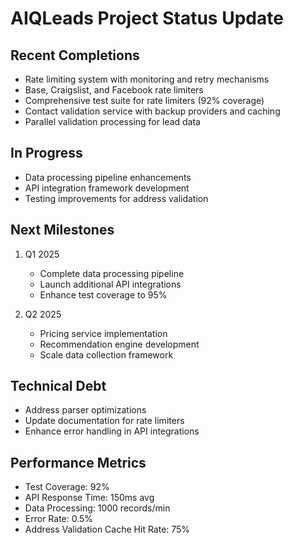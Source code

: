 # AIQLeads Project Status Update

## Recent Completions
- Rate limiting system with monitoring and retry mechanisms
- Base, Craigslist, and Facebook rate limiters
- Comprehensive test suite for rate limiters (92% coverage)
- Contact validation service with backup providers and caching
- Parallel validation processing for lead data

## In Progress
- Data processing pipeline enhancements
- API integration framework development
- Testing improvements for address validation

## Next Milestones
1. Q1 2025
   - Complete data processing pipeline
   - Launch additional API integrations
   - Enhance test coverage to 95%

2. Q2 2025
   - Pricing service implementation
   - Recommendation engine development
   - Scale data collection framework

## Technical Debt
- Address parser optimizations
- Update documentation for rate limiters
- Enhance error handling in API integrations

## Performance Metrics
- Test Coverage: 92%
- API Response Time: 150ms avg
- Data Processing: 1000 records/min
- Error Rate: 0.5%
- Address Validation Cache Hit Rate: 75%